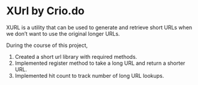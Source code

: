 # XUrl by Crio.do

XURL is a utility that can be used to generate and retrieve short URLs when we don’t want to use the original longer URLs.

During the course of this project,

1. Created a short url library with required methods.
2. Implemented register method to take a long URL and return a shorter URL.
3. Implemented hit count to track number of long URL lookups.

